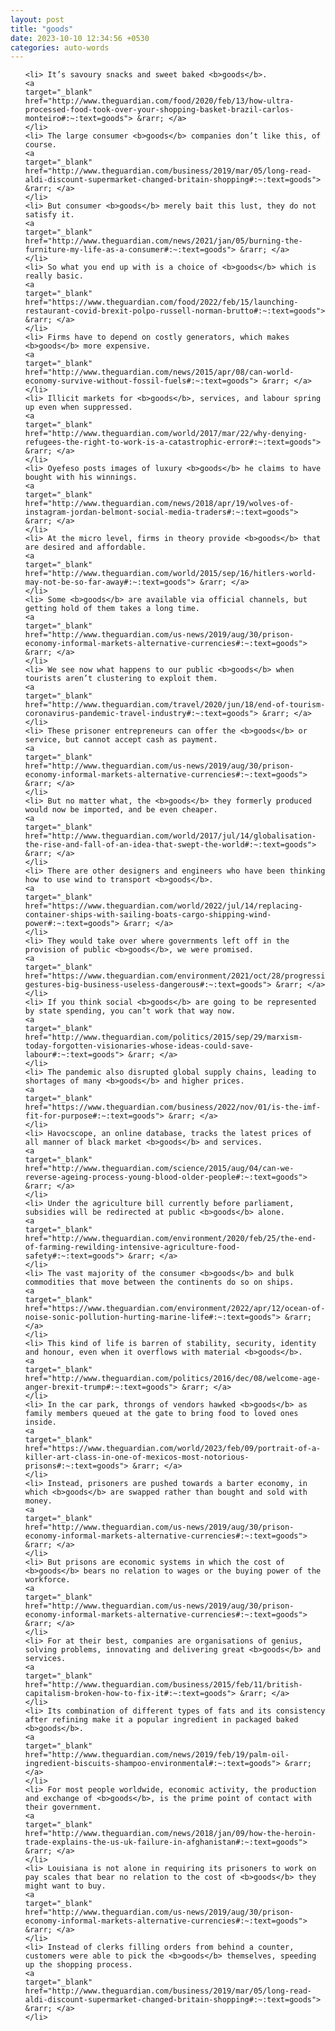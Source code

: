```yaml
---
layout: post
title: "goods"
date: 2023-10-10 12:34:56 +0530
categories: auto-words
---
```

<ol>

    <li> It’s savoury snacks and sweet baked <b>goods</b>.
    <a 
    target="_blank" 
    href="http://www.theguardian.com/food/2020/feb/13/how-ultra-processed-food-took-over-your-shopping-basket-brazil-carlos-monteiro#:~:text=goods"> &rarr; </a>
    </li>
    <li> The large consumer <b>goods</b> companies don’t like this, of course.
    <a 
    target="_blank" 
    href="http://www.theguardian.com/business/2019/mar/05/long-read-aldi-discount-supermarket-changed-britain-shopping#:~:text=goods"> &rarr; </a>
    </li>
    <li> But consumer <b>goods</b> merely bait this lust, they do not satisfy it.
    <a 
    target="_blank" 
    href="http://www.theguardian.com/news/2021/jan/05/burning-the-furniture-my-life-as-a-consumer#:~:text=goods"> &rarr; </a>
    </li>
    <li> So what you end up with is a choice of <b>goods</b> which is really basic.
    <a 
    target="_blank" 
    href="https://www.theguardian.com/food/2022/feb/15/launching-restaurant-covid-brexit-polpo-russell-norman-brutto#:~:text=goods"> &rarr; </a>
    </li>
    <li> Firms have to depend on costly generators, which makes <b>goods</b> more expensive.
    <a 
    target="_blank" 
    href="http://www.theguardian.com/news/2015/apr/08/can-world-economy-survive-without-fossil-fuels#:~:text=goods"> &rarr; </a>
    </li>
    <li> Illicit markets for <b>goods</b>, services, and labour spring up even when suppressed.
    <a 
    target="_blank" 
    href="http://www.theguardian.com/world/2017/mar/22/why-denying-refugees-the-right-to-work-is-a-catastrophic-error#:~:text=goods"> &rarr; </a>
    </li>
    <li> Oyefeso posts images of luxury <b>goods</b> he claims to have bought with his winnings.
    <a 
    target="_blank" 
    href="http://www.theguardian.com/news/2018/apr/19/wolves-of-instagram-jordan-belmont-social-media-traders#:~:text=goods"> &rarr; </a>
    </li>
    <li> At the micro level, firms in theory provide <b>goods</b> that are desired and affordable.
    <a 
    target="_blank" 
    href="http://www.theguardian.com/world/2015/sep/16/hitlers-world-may-not-be-so-far-away#:~:text=goods"> &rarr; </a>
    </li>
    <li> Some <b>goods</b> are available via official channels, but getting hold of them takes a long time.
    <a 
    target="_blank" 
    href="http://www.theguardian.com/us-news/2019/aug/30/prison-economy-informal-markets-alternative-currencies#:~:text=goods"> &rarr; </a>
    </li>
    <li> We see now what happens to our public <b>goods</b> when tourists aren’t clustering to exploit them.
    <a 
    target="_blank" 
    href="http://www.theguardian.com/travel/2020/jun/18/end-of-tourism-coronavirus-pandemic-travel-industry#:~:text=goods"> &rarr; </a>
    </li>
    <li> These prisoner entrepreneurs can offer the <b>goods</b> or service, but cannot accept cash as payment.
    <a 
    target="_blank" 
    href="http://www.theguardian.com/us-news/2019/aug/30/prison-economy-informal-markets-alternative-currencies#:~:text=goods"> &rarr; </a>
    </li>
    <li> But no matter what, the <b>goods</b> they formerly produced would now be imported, and be even cheaper.
    <a 
    target="_blank" 
    href="http://www.theguardian.com/world/2017/jul/14/globalisation-the-rise-and-fall-of-an-idea-that-swept-the-world#:~:text=goods"> &rarr; </a>
    </li>
    <li> There are other designers and engineers who have been thinking how to use wind to transport <b>goods</b>.
    <a 
    target="_blank" 
    href="https://www.theguardian.com/world/2022/jul/14/replacing-container-ships-with-sailing-boats-cargo-shipping-wind-power#:~:text=goods"> &rarr; </a>
    </li>
    <li> They would take over where governments left off in the provision of public <b>goods</b>, we were promised.
    <a 
    target="_blank" 
    href="https://www.theguardian.com/environment/2021/oct/28/progressive-gestures-big-business-useless-dangerous#:~:text=goods"> &rarr; </a>
    </li>
    <li> If you think social <b>goods</b> are going to be represented by state spending, you can’t work that way now.
    <a 
    target="_blank" 
    href="http://www.theguardian.com/politics/2015/sep/29/marxism-today-forgotten-visionaries-whose-ideas-could-save-labour#:~:text=goods"> &rarr; </a>
    </li>
    <li> The pandemic also disrupted global supply chains, leading to shortages of many <b>goods</b> and higher prices.
    <a 
    target="_blank" 
    href="https://www.theguardian.com/business/2022/nov/01/is-the-imf-fit-for-purpose#:~:text=goods"> &rarr; </a>
    </li>
    <li> Havocscope, an online database, tracks the latest prices of all manner of black market <b>goods</b> and services.
    <a 
    target="_blank" 
    href="http://www.theguardian.com/science/2015/aug/04/can-we-reverse-ageing-process-young-blood-older-people#:~:text=goods"> &rarr; </a>
    </li>
    <li> Under the agriculture bill currently before parliament, subsidies will be redirected at public <b>goods</b> alone.
    <a 
    target="_blank" 
    href="http://www.theguardian.com/environment/2020/feb/25/the-end-of-farming-rewilding-intensive-agriculture-food-safety#:~:text=goods"> &rarr; </a>
    </li>
    <li> The vast majority of the consumer <b>goods</b> and bulk commodities that move between the continents do so on ships.
    <a 
    target="_blank" 
    href="https://www.theguardian.com/environment/2022/apr/12/ocean-of-noise-sonic-pollution-hurting-marine-life#:~:text=goods"> &rarr; </a>
    </li>
    <li> This kind of life is barren of stability, security, identity and honour, even when it overflows with material <b>goods</b>.
    <a 
    target="_blank" 
    href="http://www.theguardian.com/politics/2016/dec/08/welcome-age-anger-brexit-trump#:~:text=goods"> &rarr; </a>
    </li>
    <li> In the car park, throngs of vendors hawked <b>goods</b> as family members queued at the gate to bring food to loved ones inside.
    <a 
    target="_blank" 
    href="https://www.theguardian.com/world/2023/feb/09/portrait-of-a-killer-art-class-in-one-of-mexicos-most-notorious-prisons#:~:text=goods"> &rarr; </a>
    </li>
    <li> Instead, prisoners are pushed towards a barter economy, in which <b>goods</b> are swapped rather than bought and sold with money.
    <a 
    target="_blank" 
    href="http://www.theguardian.com/us-news/2019/aug/30/prison-economy-informal-markets-alternative-currencies#:~:text=goods"> &rarr; </a>
    </li>
    <li> But prisons are economic systems in which the cost of <b>goods</b> bears no relation to wages or the buying power of the workforce.
    <a 
    target="_blank" 
    href="http://www.theguardian.com/us-news/2019/aug/30/prison-economy-informal-markets-alternative-currencies#:~:text=goods"> &rarr; </a>
    </li>
    <li> For at their best, companies are organisations of genius, solving problems, innovating and delivering great <b>goods</b> and services.
    <a 
    target="_blank" 
    href="http://www.theguardian.com/business/2015/feb/11/british-capitalism-broken-how-to-fix-it#:~:text=goods"> &rarr; </a>
    </li>
    <li> Its combination of different types of fats and its consistency after refining make it a popular ingredient in packaged baked <b>goods</b>.
    <a 
    target="_blank" 
    href="http://www.theguardian.com/news/2019/feb/19/palm-oil-ingredient-biscuits-shampoo-environmental#:~:text=goods"> &rarr; </a>
    </li>
    <li> For most people worldwide, economic activity, the production and exchange of <b>goods</b>, is the prime point of contact with their government.
    <a 
    target="_blank" 
    href="http://www.theguardian.com/news/2018/jan/09/how-the-heroin-trade-explains-the-us-uk-failure-in-afghanistan#:~:text=goods"> &rarr; </a>
    </li>
    <li> Louisiana is not alone in requiring its prisoners to work on pay scales that bear no relation to the cost of <b>goods</b> they might want to buy.
    <a 
    target="_blank" 
    href="http://www.theguardian.com/us-news/2019/aug/30/prison-economy-informal-markets-alternative-currencies#:~:text=goods"> &rarr; </a>
    </li>
    <li> Instead of clerks filling orders from behind a counter, customers were able to pick the <b>goods</b> themselves, speeding up the shopping process.
    <a 
    target="_blank" 
    href="http://www.theguardian.com/business/2019/mar/05/long-read-aldi-discount-supermarket-changed-britain-shopping#:~:text=goods"> &rarr; </a>
    </li>